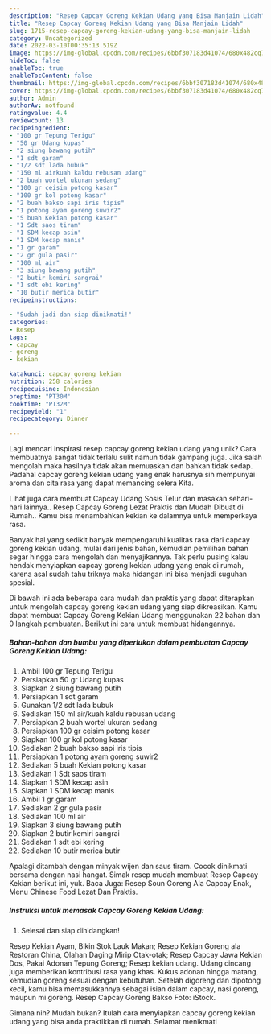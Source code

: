```yaml
---
description: "Resep Capcay Goreng Kekian Udang yang Bisa Manjain Lidah"
title: "Resep Capcay Goreng Kekian Udang yang Bisa Manjain Lidah"
slug: 1715-resep-capcay-goreng-kekian-udang-yang-bisa-manjain-lidah
category: Uncategorized
date: 2022-03-10T00:35:13.519Z
image: https://img-global.cpcdn.com/recipes/6bbf307183d41074/680x482cq70/capcay-goreng-kekian-udang-foto-resep-utama.jpg
hideToc: false
enableToc: true
enableTocContent: false
thumbnail: https://img-global.cpcdn.com/recipes/6bbf307183d41074/680x482cq70/capcay-goreng-kekian-udang-foto-resep-utama.jpg
cover: https://img-global.cpcdn.com/recipes/6bbf307183d41074/680x482cq70/capcay-goreng-kekian-udang-foto-resep-utama.jpg
author: Admin
authorAv: notfound
ratingvalue: 4.4
reviewcount: 13
recipeingredient:
- "100 gr Tepung Terigu"
- "50 gr Udang kupas"
- "2 siung bawang putih"
- "1 sdt garam"
- "1/2 sdt lada bubuk"
- "150 ml airkuah kaldu rebusan udang"
- "2 buah wortel ukuran sedang"
- "100 gr ceisim potong kasar"
- "100 gr kol potong kasar"
- "2 buah bakso sapi iris tipis"
- "1 potong ayam goreng suwir2"
- "5 buah Kekian potong kasar"
- "1 Sdt saos tiram"
- "1 SDM kecap asin"
- "1 SDM kecap manis"
- "1 gr garam"
- "2 gr gula pasir"
- "100 ml air"
- "3 siung bawang putih"
- "2 butir kemiri sangrai"
- "1 sdt ebi kering"
- "10 butir merica butir"
recipeinstructions:

- "Sudah jadi dan siap dinikmati!"
categories:
- Resep
tags:
- capcay
- goreng
- kekian

katakunci: capcay goreng kekian 
nutrition: 258 calories
recipecuisine: Indonesian
preptime: "PT30M"
cooktime: "PT32M"
recipeyield: "1"
recipecategory: Dinner

---
```





Lagi mencari inspirasi resep capcay goreng kekian udang yang unik? Cara membuatnya sangat tidak terlalu sulit namun tidak gampang juga. Jika salah mengolah maka hasilnya tidak akan memuaskan dan bahkan tidak sedap. Padahal capcay goreng kekian udang yang enak harusnya sih mempunyai aroma dan cita rasa yang dapat memancing selera Kita.





Lihat juga cara membuat Capcay Udang Sosis Telur dan masakan sehari-hari lainnya.. Resep Capcay Goreng Lezat Praktis dan Mudah Dibuat di Rumah.. Kamu bisa menambahkan kekian ke dalamnya untuk memperkaya rasa.

Banyak hal yang sedikit banyak mempengaruhi kualitas rasa dari capcay goreng kekian udang, mulai dari jenis bahan, kemudian pemilihan bahan segar hingga cara mengolah dan menyajikannya. Tak perlu pusing kalau hendak menyiapkan capcay goreng kekian udang yang enak di rumah, karena asal sudah tahu triknya maka hidangan ini bisa menjadi suguhan spesial.






Di bawah ini ada beberapa cara mudah dan praktis yang dapat diterapkan untuk mengolah capcay goreng kekian udang yang siap dikreasikan. Kamu dapat membuat Capcay Goreng Kekian Udang menggunakan 22 bahan dan 0 langkah pembuatan. Berikut ini cara untuk membuat hidangannya.

<!--inarticleads1-->

##### Bahan-bahan dan bumbu yang diperlukan dalam pembuatan Capcay Goreng Kekian Udang:

1. Ambil 100 gr Tepung Terigu
1. Persiapkan 50 gr Udang kupas
1. Siapkan 2 siung bawang putih
1. Persiapkan 1 sdt garam
1. Gunakan 1/2 sdt lada bubuk
1. Sediakan 150 ml air/kuah kaldu rebusan udang
1. Persiapkan 2 buah wortel ukuran sedang
1. Persiapkan 100 gr ceisim potong kasar
1. Siapkan 100 gr kol potong kasar
1. Sediakan 2 buah bakso sapi iris tipis
1. Persiapkan 1 potong ayam goreng suwir2
1. Sediakan 5 buah Kekian potong kasar
1. Sediakan 1 Sdt saos tiram
1. Siapkan 1 SDM kecap asin
1. Siapkan 1 SDM kecap manis
1. Ambil 1 gr garam
1. Sediakan 2 gr gula pasir
1. Sediakan 100 ml air
1. Siapkan 3 siung bawang putih
1. Siapkan 2 butir kemiri sangrai
1. Sediakan 1 sdt ebi kering
1. Sediakan 10 butir merica butir


Apalagi ditambah dengan minyak wijen dan saus tiram. Cocok dinikmati bersama dengan nasi hangat. Simak resep mudah membuat Resep Capcay Kekian berikut ini, yuk. Baca Juga: Resep Soun Goreng Ala Capcay Enak, Menu Chinese Food Lezat Dan Praktis. 

<!--inarticleads2-->

##### Instruksi untuk memasak Capcay Goreng Kekian Udang:


1. Selesai dan siap dihidangkan!

Resep Kekian Ayam, Bikin Stok Lauk Makan; Resep Kekian Goreng ala Restoran China, Olahan Daging Mirip Otak-otak; Resep Capcay Jawa Kekian Dos, Pakai Adonan Tepung Goreng; Resep kekian udang. Udang cincang juga memberikan kontribusi rasa yang khas. Kukus adonan hingga matang, kemudian goreng sesuai dengan kebutuhan. Setelah digoreng dan dipotong kecil, kamu bisa memasukkannya sebagai isian dalam capcay, nasi goreng, maupun mi goreng. Resep Capcay Goreng Bakso Foto: iStock. 

Gimana nih? Mudah bukan? Itulah cara menyiapkan capcay goreng kekian udang yang bisa anda praktikkan di rumah. Selamat menikmati
